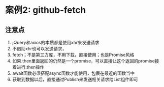 # 案例2: github-fetch
## 注意点
1. jQuery和axios的本质都是使用xhr来发送请求
2. 不借助xhr也可以发送请求，
3. fetch；不是第三方库，不用下载，直接使用；也是Promise风格
4. 如果.then里面返回的仍然是一个promise，可以直接让这个返回的promise接着进行.then操作
5. await函数必须搭配async函数才能使用，包裹在最近的函数当中
6. 获取到数据以后，直接通过Publish来发送相关请求给List组件即可




